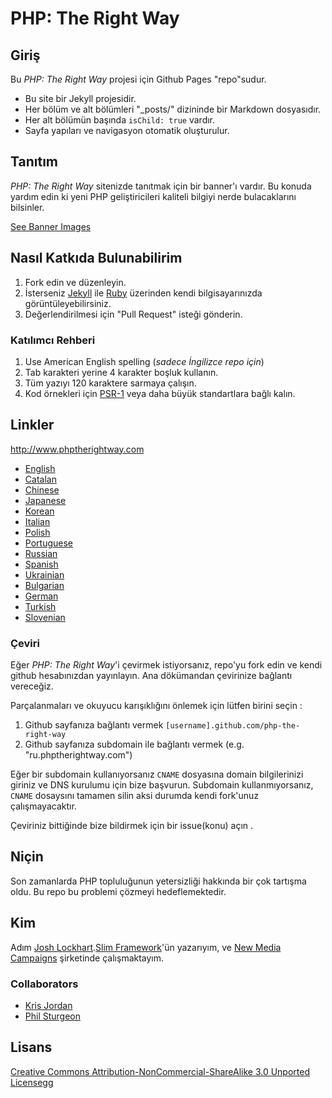 # PHP: The Right Way

## Giriş

Bu _PHP: The Right Way_ projesi için Github Pages "repo"sudur.

* Bu site bir Jekyll projesidir.
* Her bölüm ve alt bölümleri "_posts/" dizininde bir Markdown dosyasıdır.
* Her alt bölümün başında `isChild: true` vardır.
* Sayfa yapıları ve navigasyon otomatik oluşturulur.

## Tanıtım

_PHP: The Right Way_ sitenizde tanıtmak için bir banner'ı vardır. Bu konuda yardım edin ki yeni PHP geliştiricileri kaliteli bilgiyi nerde bulacaklarını bilsinler.

[See Banner Images](http://www.phptherightway.com/banners.html)

## Nasıl Katkıda Bulunabilirim

1. Fork edin ve düzenleyin.
2. İsterseniz [Jekyll](https://github.com/mojombo/jekyll/) ile [Ruby](https://rvm.io/rvm/install/) üzerinden kendi bilgisayarınızda görüntüleyebilirsiniz.
3. Değerlendirilmesi için "Pull Request" isteği gönderin.

### Katılımcı Rehberi

1. Use American English spelling (*sadece İngilizce repo için*)
2. Tab karakteri yerine 4 karakter boşluk kullanın.
3. Tüm yazıyı 120 karaktere sarmaya çalışın.
4. Kod örnekleri için [PSR-1](https://github.com/php-fig/fig-standards/blob/master/accepted/PSR-1-basic-coding-standard.md) veya daha büyük standartlara bağlı kalın.

## Linkler

<http://www.phptherightway.com>

* [English](http://www.phptherightway.com)
* [Catalan](http://ca.phptherightway.com)
* [Chinese](http://wulijun.github.com/php-the-right-way)
* [Japanese](http://ja.phptherightway.com)
* [Korean](http://wafe.github.io/php-the-right-way)
* [Italian](http://it.phptherightway.com)
* [Polish](http://pl.phptherightway.com)
* [Portuguese](http://br.phptherightway.com)
* [Russian](http://getjump.github.io/ru-php-the-right-way)
* [Spanish](http://es.phptherightway.com)
* [Ukrainian](http://iflista.github.com/php-the-right-way)
* [Bulgarian](http://bg.phptherightway.com)
* [German](http://rwetzlmayr.github.io/php-the-right-way)
* [Turkish](http://hkulekci.github.io/php-the-right-way/)
* [Slovenian](http://sl.phptherightway.com)

### Çeviri

Eğer _PHP: The Right Way_'i çevirmek istiyorsanız, repo'yu fork edin ve kendi github hesabınızdan yayınlayın. Ana dökümandan çevirinize bağlantı vereceğiz.

Parçalanmaları ve okuyucu karışıklığını önlemek için lütfen birini seçin :

1. Github sayfanıza bağlantı vermek `[username].github.com/php-the-right-way`
2. Github sayfanıza subdomain ile bağlantı vermek (e.g. "ru.phptherightway.com")

Eğer bir subdomain kullanıyorsanız `CNAME` dosyasına domain bilgilerinizi giriniz ve DNS kurulumu için bize başvurun. Subdomain kullanmıyorsanız, `CNAME` dosaysını tamamen silin aksi durumda kendi fork'unuz çalışmayacaktır.

Çeviriniz bittiğinde bize bildirmek için bir issue(konu) açın .

## Niçin

Son zamanlarda PHP topluluğunun yetersizliği hakkında bir çok tartışma oldu. Bu repo bu problemi çözmeyi hedeflemektedir.

## Kim

Adım [Josh Lockhart](http://twitter.com/codeguy).[Slim Framework](http://www.slimframework.com/)'ün yazarıyım, ve [New Media Campaigns](http://www.newmediacampaigns.com/) şirketinde çalışmaktayım.

### Collaborators

* [Kris Jordan](http://krisjordan.com/)
* [Phil Sturgeon](http://philsturgeon.co.uk/)

## Lisans

[Creative Commons Attribution-NonCommercial-ShareAlike 3.0 Unported License](http://creativecommons.org/licenses/by-nc-sa/3.0/)gg